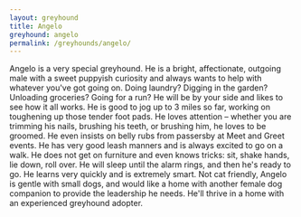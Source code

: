 ```yaml
---
layout: greyhound
title: Angelo
greyhound: angelo
permalink: /greyhounds/angelo/
---
```

Angelo is a very special greyhound.  He is a bright, affectionate, outgoing male with a sweet puppyish curiosity
and always wants to help with whatever you've got going on. Doing laundry? Digging in the garden?  Unloading groceries?
Going for a run?  He will be by your side and likes to see how it all works.  He is good to jog up to 3 miles so far,
working on toughening up those tender foot pads.  He loves attention – whether you are trimming his nails, brushing his
teeth, or brushing him, he loves to be groomed.  He even insists on belly rubs from passersby at Meet and Greet events.
He has very good leash manners and is always excited to go on a walk. He does not get on furniture and even knows
tricks: sit, shake hands, lie down, roll over.  He will sleep until the alarm rings, and then he's ready to go. He
learns very quickly and is extremely smart.  Not cat friendly, Angelo is gentle with small dogs, and would like a home
with another female dog companion to provide the leadership he needs.  He'll thrive in a home with an experienced
greyhound adopter.
